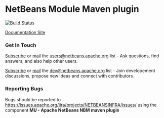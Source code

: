<!--

    Licensed to the Apache Software Foundation (ASF) under one
    or more contributor license agreements.  See the NOTICE file
    distributed with this work for additional information
    regarding copyright ownership.  The ASF licenses this file
    to you under the Apache License, Version 2.0 (the
    "License"); you may not use this file except in compliance
    with the License.  You may obtain a copy of the License at

      http://www.apache.org/licenses/LICENSE-2.0

    Unless required by applicable law or agreed to in writing,
    software distributed under the License is distributed on an
    "AS IS" BASIS, WITHOUT WARRANTIES OR CONDITIONS OF ANY
    KIND, either express or implied.  See the License for the
    specific language governing permissions and limitations
    under the License.

-->

# NetBeans Module Maven plugin

[![Build Status](https://ci-builds.apache.org/buildStatus/icon?job=Netbeans%2Fnetbeans-maven-TLP%2Fnetbeans-mavenutils-nbm-maven-plugin%2Fmaster)](https://ci-builds.apache.org/job/Netbeans/job/netbeans-maven-TLP/job/netbeans-mavenutils-nbm-maven-plugin/job/master/)

[Documentation Site](https://bits.netbeans.org/mavenutilities/nbm-maven-plugin)

### Get In Touch

[Subscribe](mailto:users-subscribe@netbeans.apache.org) or [mail](mailto:users@netbeans.apache.org) the [users@netbeans.apache.org](mailto:users@netbeans.apache.org) list - Ask questions, find answers, and also help other users.

[Subscribe](mailto:dev-subscribe@netbeans.apache.org) or [mail](mailto:dev@netbeans.apache.org) the [dev@netbeans.apache.org](mailto:dev@netbeans.apache.org) list - Join developement discussions, propose new ideas and connect with contributors.

### Reporting Bugs

Bugs should be reported to https://issues.apache.org/jira/projects/NETBEANSINFRA/issues/ using the component **MU - Apache NetBeans NBM maven plugin**

